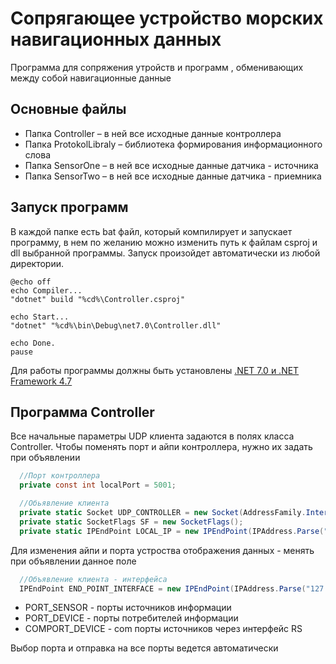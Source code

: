 # Сопрягающее устройство морских навигационных данных

Программа для сопряжения утройств и программ , обменивающих между собой навигационные данные 

## Основные файлы
- Папка Controller – в ней все исходные данные контроллера 
- Папка ProtokolLibraly – библиотека формирования информационного слова
- Папка SensorOne – в ней все исходные данные датчика - источника 
- Папка SensorTwo – в ней все исходные данные датчика - приемника

## Запуск программ 
В каждой папке есть bat файл, который компилирует и запускает программу, в нем по желанию можно изменить путь к файлам csproj и dll выбранной программы.
Запуск произойдет автоматически из любой директории.
```
@echo off
echo Compiler...
"dotnet" build "%cd%\Controller.csproj"

echo Start...
"dotnet" "%cd%\bin\Debug\net7.0\Controller.dll"

echo Done.
pause
```

Для работы программы должны быть установлены [.NET 7.0 и .NET Framework 4.7](https://dotnet.microsoft.com/en-us/download/visual-studio-sdks)


## Программа Controller

Все начальные параметры UDP клиента задаются в полях класса Controller.
Чтобы поменять порт и айпи контроллера, нужно их задать при объявлении 


```C#
  //Порт контроллера
  private const int localPort = 5001;

  //Обьявление клиента 
  private static Socket UDP_CONTROLLER = new Socket(AddressFamily.InterNetwork, SocketType.Dgram, ProtocolType.Udp);
  private static SocketFlags SF = new SocketFlags();
  private static IPEndPoint LOCAL_IP = new IPEndPoint(IPAddress.Parse("127.0.0.1"), localPort);
```
Для изменения айпи и порта устроства отображения данных - менять при объявлении данное поле 
```C#
  //Объявление клиента - интерфейса 
  IPEndPoint END_POINT_INTERFACE = new IPEndPoint(IPAddress.Parse("127.0.0.1"), 5006);
```

- PORT_SENSOR - порты источников информации 
- PORT_DEVICE - порты потребителей информации 
- COMPORT_DEVICE - com порты источников через интерфейс RS

Выбор порта и отправка на все порты ведется автоматически

















